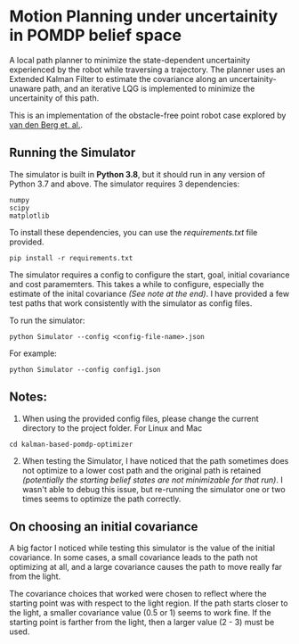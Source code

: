 # Motion Planning under uncertainity in POMDP belief space
A local path planner to minimize the state-dependent uncertainity experienced by the robot while traversing a trajectory. The planner uses an Extended Kalman Filter to estimate the covariance along an uncertainity-unaware path, and an iterative LQG is implemented to minimize the uncertainity of this path. 

This is an implementation of the obstacle-free point robot case explored by [van den Berg et. al.](https://journals.sagepub.com/doi/10.1177/0278364912456319).

## Running the Simulator

The simulator is built in **Python 3.8**, but it should run in any version of Python 3.7 and above. The simulator requires 3 dependencies:
```
numpy
scipy
matplotlib
```

To install these dependencies, you can use the *requirements.txt* file provided.
```
pip install -r requirements.txt
```

The simulator requires a config to configure the start, goal, initial covariance and cost paramemters. This takes a while to configure, especially the estimate of the inital covariance *(See note at the end)*. I have provided a few test paths that work consistently with the simulator as config files.

To run the simulator:
```
python Simulator --config <config-file-name>.json
```

For example:
```
python Simulator --config config1.json
```

## Notes:
1) When using the provided config files, please change the current directory to the project folder. For Linux and Mac
```
cd kalman-based-pomdp-optimizer
```
2) When testing the Simulator, I have noticed that the path sometimes does not optimize to a lower cost path and the original path is retained *(potentially the starting belief states are not minimizable for that run)*. I wasn't able to debug this issue, but re-running the simulator one or two times seems to optimize the path correctly. 

## On choosing an initial covariance
A big factor I noticed while testing this simulator is the value of the initial covariance. In some cases, a small covariance leads to the path not optimizing at all, and a large covariance causes the path to move really far from the light.

The covariance choices that worked were chosen to reflect where the starting point was with respect to the light region. If the path starts closer to the light, a smaller covariance value (0.5 or 1) seems to work fine. If the starting point is farther from the light, then a larger value (2 - 3) must be used.